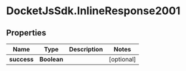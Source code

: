 # DocketJsSdk.InlineResponse2001

## Properties
Name | Type | Description | Notes
------------ | ------------- | ------------- | -------------
**success** | **Boolean** |  | [optional] 


